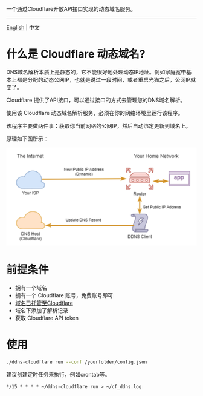 一个通过Cloudflare开放API接口实现的动态域名服务。

---
[English](./README.md) | 中文

# 什么是 Cloudflare 动态域名?

DNS域名解析本质上是静态的，它不能很好地处理动态IP地址。例如家庭宽带基本上都是分配的动态公网IP，也就是说过一段时间，或者重启光猫之后，公网IP就变了。

Cloudflare 提供了API接口，可以通过接口的方式去管理您的DNS域名解析。

使用该 Cloudflare 动态域名解析服务，必须在你的网络环境里运行该程序。

该程序主要做两件事：获取你当前网络的公网IP，然后自动绑定更新到域名上。

原理如下图所示：

![](images/ddns.png)

# 前提条件
- 拥有一个域名
- 拥有一个 Cloudflare 账号，免费账号即可
- [域名已托管至Cloudflare](https://www.google.com.hk/search?q=cloudflare+%E5%9F%9F%E5%90%8D%E6%89%98%E7%AE%A1)
- 域名下添加了解析记录
- 获取 Cloudflare API token

# 使用

``` bash
./ddns-cloudflare run --conf /yourfolder/config.json
```

建议创建定时任务来执行，例如crontab等。
```
*/15 * * * * ~/ddns-cloudflare run > ~/cf_ddns.log
```